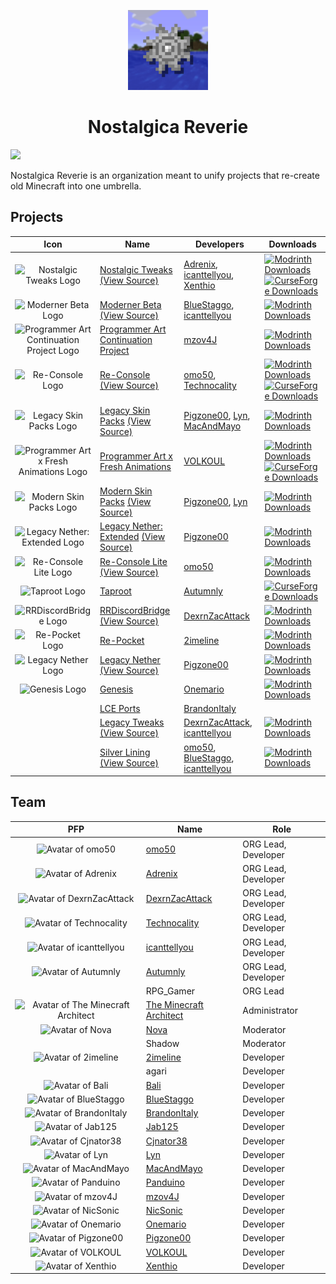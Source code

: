 <p align="center">
  <img src="/nr-logo.gif" width="128" height="128">
</p>
<h1 align="center">Nostalgica Reverie</h1>

[![](https://dcbadge.limes.pink/api/server/CJUAccGtVP)](https://discord.gg/CJUAccGtVP)

Nostalgica Reverie is an organization meant to unify projects that re-create old Minecraft into one umbrella.

## Projects

|                                                                           Icon                                                                            | Name                                                                                                                                                                                                      | Developers                                                                                                                      | Downloads                                                                                                                                                                                                                                                                                                                                                                                |
|:---------------------------------------------------------------------------------------------------------------------------------------------------------:|-----------------------------------------------------------------------------------------------------------------------------------------------------------------------------------------------------------|---------------------------------------------------------------------------------------------------------------------------------|------------------------------------------------------------------------------------------------------------------------------------------------------------------------------------------------------------------------------------------------------------------------------------------------------------------------------------------------------------------------------------------|
|                    <img src="https://nostalgica.net/api/mod/Nostalgic Tweaks/logo" width="64" height="64" alt="Nostalgic Tweaks Logo">                    | [Nostalgic Tweaks](https://modrinth.com/modpack/nostalgic-tweaks) [(View Source)](https://github.com/Nostalgica-Reverie/Nostalgic-Tweaks)                                                                 | [Adrenix](https://github.com/Adrenix), [icanttellyou](https://github.com/forkiesassds), [Xenthio](https://github.com/Xenthio)   | [![Modrinth Downloads](https://img.shields.io/modrinth/dt/nostalgic-tweaks?logo=Modrinth&label=Downloads)](https://modrinth.com/modpack/nostalgic-tweaks) [![CurseForge Downloads](https://img.shields.io/curseforge/dt/592465?logo=CurseForge&label=Downloads)](https://www.curseforge.com/minecraft/mc-mods/nostalgic-tweaks)                                                          |
|                       <img src="https://nostalgica.net/api/mod/Moderner Beta/logo" width="64" height="64" alt="Moderner Beta Logo">                       | [Moderner Beta](https://modrinth.com/modpack/moderner-beta) [(View Source)](https://github.com/Nostalgica-Reverie/moderner-beta)                                                                          | [BlueStaggo](https://github.com/BlueStaggo), [icanttellyou](https://github.com/forkiesassds)                                    | [![Modrinth Downloads](https://img.shields.io/modrinth/dt/moderner-beta?logo=Modrinth&label=Downloads)](https://modrinth.com/modpack/moderner-beta)                                                                                                                                                                                                                                      |
| <img src="https://nostalgica.net/api/mod/Programmer Art Continuation Project/logo" width="64" height="64" alt="Programmer Art Continuation Project Logo"> | [Programmer Art Continuation Project](https://modrinth.com/modpack/pacp)                                                                                                                                  | [mzov4J](https://github.com/mzovjen)                                                                                            | [![Modrinth Downloads](https://img.shields.io/modrinth/dt/pacp?logo=Modrinth&label=Downloads)](https://modrinth.com/modpack/pacp)                                                                                                                                                                                                                                                        |
|                          <img src="https://nostalgica.net/api/mod/Re-Console/logo" width="64" height="64" alt="Re-Console Logo">                          | [Re-Console](https://modrinth.com/modpack/legacy-minecraft) [(View Source)](https://github.com/Nostalgica-Reverie/Legacy-Modpack-Monorepository/blob/main/versions/vanilla/src/re-console)                | [omo50](https://github.com/omo50), [Technocality](https://github.com/Technocality)                                              | [![Modrinth Downloads](https://img.shields.io/modrinth/dt/legacy-minecraft?logo=Modrinth&label=Downloads)](https://modrinth.com/modpack/legacy-minecraft) [![CurseForge Downloads](https://img.shields.io/curseforge/dt/1066411?logo=CurseForge&label=Downloads)](https://www.curseforge.com/minecraft/modpacks/re-console)                                                              |
|                   <img src="https://nostalgica.net/api/mod/Legacy Skin Packs/logo" width="64" height="64" alt="Legacy Skin Packs Logo">                   | [Legacy Skin Packs](https://modrinth.com/resourcepack/legacy-skin-packs) [(View Source)](https://github.com/Pigzone00/Legacy-Skin-Packs)                                                                  | [Pigzone00](https://github.com/pigzone00), [Lyn](https://github.com/Dragon-Mom), [MacAndMayo](https://github.com/CursedBM81)    | [![Modrinth Downloads](https://img.shields.io/modrinth/dt/legacy-skin-packs?logo=Modrinth&label=Downloads)](https://modrinth.com/resourcepack/legacy-skin-packs)                                                                                                                                                                                                                         |
|   <img src="https://nostalgica.net/api/mod/Programmer Art x Fresh Animations/logo" width="64" height="64" alt="Programmer Art x Fresh Animations Logo">   | [Programmer Art x Fresh Animations](https://modrinth.com/resourcepack/programmer-art-fresh-animations)                                                                                                    | [VOLKOUL](https://github.com/VOLKOUL)                                                                                           | [![Modrinth Downloads](https://img.shields.io/modrinth/dt/programmer-art-fresh-animations?logo=Modrinth&label=Downloads)](https://modrinth.com/resourcepack/programmer-art-fresh-animations) [![CurseForge Downloads](https://img.shields.io/curseforge/dt/1031790?logo=CurseForge&label=Downloads)](https://www.curseforge.com/minecraft/texture-packs/programmer-art-fresh-animations) |
|                   <img src="https://nostalgica.net/api/mod/Modern Skin Packs/logo" width="64" height="64" alt="Modern Skin Packs Logo">                   | [Modern Skin Packs](https://modrinth.com/resourcepack/modern-skin-packs) [(View Source)](https://github.com/Pigzone00/Legacy-Skin-Packs)                                                                  | [Pigzone00](https://github.com/pigzone00), [Lyn](https://github.com/Dragon-Mom)                                                 | [![Modrinth Downloads](https://img.shields.io/modrinth/dt/modern-skin-packs?logo=Modrinth&label=Downloads)](https://modrinth.com/resourcepack/modern-skin-packs)                                                                                                                                                                                                                         |
|            <img src="https://nostalgica.net/api/mod/Legacy Nether%3A Extended/logo" width="64" height="64" alt="Legacy Nether: Extended Logo">            | [Legacy Nether: Extended](https://modrinth.com/datapack/legacy-nether-extended) [(View Source)](https://github.com/Pigzone00/Legacy-Nether-Extended)                                                      | [Pigzone00](https://github.com/pigzone00)                                                                                       | [![Modrinth Downloads](https://img.shields.io/modrinth/dt/legacy-nether-extended?logo=Modrinth&label=Downloads)](https://modrinth.com/datapack/legacy-nether-extended)                                                                                                                                                                                                                   |
|                     <img src="https://nostalgica.net/api/mod/Re-Console Lite/logo" width="64" height="64" alt="Re-Console Lite Logo">                     | [Re-Console Lite](https://modrinth.com/modpack/legacy-minecraft-lite) [(View Source)](https://github.com/Nostalgica-Reverie/Legacy-Modpack-Monorepository/blob/main/versions/vanilla/src/re-console-lite) | [omo50](https://github.com/omo50)                                                                                               | [![Modrinth Downloads](https://img.shields.io/modrinth/dt/legacy-minecraft-lite?logo=Modrinth&label=Downloads)](https://modrinth.com/modpack/legacy-minecraft-lite)                                                                                                                                                                                                                      |
|                             <img src="https://nostalgica.net/api/mod/Taproot/logo" width="64" height="64" alt="Taproot Logo">                             | [Taproot](https://www.curseforge.com/minecraft/modpacks/taproot)                                                                                                                                          | [Autumnly](https://www.curseforge.com/members/autumnly)                                                                         | [![CurseForge Downloads](https://img.shields.io/curseforge/dt/1353040?logo=CurseForge&label=Downloads)](https://www.curseforge.com/minecraft/modpacks/taproot)                                                                                                                                                                                                                           |
|                     <img src="https://nostalgica.net/api/mod/RRDiscordBridge/logo" width="64" height="64" alt="RRDiscordBridge Logo">                     | [RRDiscordBridge](https://modrinth.com/plugin/rrdiscordbridge) [(View Source)](https://github.com/DexrnZacAttack/RRDiscordBridge)                                                                         | [DexrnZacAttack](https://github.com/DexrnZacAttack)                                                                             | [![Modrinth Downloads](https://img.shields.io/modrinth/dt/rrdiscordbridge?logo=Modrinth&label=Downloads)](https://modrinth.com/plugin/rrdiscordbridge)                                                                                                                                                                                                                                   |
|                           <img src="https://nostalgica.net/api/mod/Re-Pocket/logo" width="64" height="64" alt="Re-Pocket Logo">                           | [Re-Pocket](https://modrinth.com/modpack/re-pocket)                                                                                                                                                       | [2imeline](https://github.com/2imeline)                                                                                         | [![Modrinth Downloads](https://img.shields.io/modrinth/dt/re-pocket?logo=Modrinth&label=Downloads)](https://modrinth.com/modpack/re-pocket)                                                                                                                                                                                                                                              |
|                       <img src="https://nostalgica.net/api/mod/Legacy Nether/logo" width="64" height="64" alt="Legacy Nether Logo">                       | [Legacy Nether](https://modrinth.com/datapack/legacy-nether-modrinth) [(View Source)](https://github.com/Pigzone00/Legacy-Nether)                                                                         | [Pigzone00](https://github.com/pigzone00)                                                                                       | [![Modrinth Downloads](https://img.shields.io/modrinth/dt/legacy-nether-modrinth?logo=Modrinth&label=Downloads)](https://modrinth.com/datapack/legacy-nether-modrinth)                                                                                                                                                                                                                   |
|                             <img src="https://nostalgica.net/api/mod/Genesis/logo" width="64" height="64" alt="Genesis Logo">                             | [Genesis](https://modrinth.com/modpack/genesismodpack)                                                                                                                                                    | [Onemario](https://github.com/Onemario1234)                                                                                     | [![Modrinth Downloads](https://img.shields.io/modrinth/dt/genesismodpack?logo=Modrinth&label=Downloads)](https://modrinth.com/modpack/genesismodpack)                                                                                                                                                                                                                                    |
|                                                                                                                                                           | [LCE Ports](https://github.com/BrandonItaly/LCE-Resources)                                                                                                                                                | [BrandonItaly](https://github.com/brandonitaly)                                                                                 |                                                                                                                                                                                                                                                                                                                                                                                          |
|                                                                                                                                                           | [Legacy Tweaks](https://modrinth.com/mod/legacy-tweaks) [(View Source)](https://github.com/Nostalgica-Reverie/LegacyTweaks)                                                                               | [DexrnZacAttack](https://github.com/DexrnZacAttack), [icanttellyou](https://github.com/forkiesassds)                            | [![Modrinth Downloads](https://img.shields.io/modrinth/dt/legacy-tweaks?logo=Modrinth&label=Downloads)](https://modrinth.com/mod/legacy-tweaks)                                                                                                                                                                                                                                          |
|                                                                                                                                                           | [Silver Lining](https://modrinth.com/project/silver-lining) [(View Source)](https://github.com/Nostalgica-Reverie/Silver-Lining)                                                                          | [omo50](https://github.com/omo50), [BlueStaggo](https://github.com/BlueStaggo), [icanttellyou](https://github.com/forkiesassds) | [![Modrinth Downloads](https://img.shields.io/modrinth/dt/silver-lining?logo=Modrinth&label=Downloads)](https://modrinth.com/project/silver-lining)                                                                                                                                                                                                                                      |


<!-- NOTE: I think that we should order mod devs by a-z -->

## Team

|                                                           PFP                                                           | Name                                                                | Role                |
|:-----------------------------------------------------------------------------------------------------------------------:|---------------------------------------------------------------------|---------------------|
|                  <img src="https://github.com/omo50.png" width="32" height="32" alt="Avatar of omo50">                  | [omo50](https://github.com/omo50)                                   | ORG Lead, Developer |
|                <img src="https://github.com/Adrenix.png" width="32" height="32" alt="Avatar of Adrenix">                | [Adrenix](https://github.com/Adrenix)                               | ORG Lead, Developer |
|         <img src="https://github.com/DexrnZacAttack.png" width="32" height="32" alt="Avatar of DexrnZacAttack">         | [DexrnZacAttack](https://github.com/DexrnZacAttack)                 | ORG Lead, Developer |
|           <img src="https://github.com/Technocality.png" width="32" height="32" alt="Avatar of Technocality">           | [Technocality](https://github.com/Technocality)                     | ORG Lead, Developer |
|           <img src="https://github.com/forkiesassds.png" width="32" height="32" alt="Avatar of icanttellyou">           | [icanttellyou](https://github.com/forkiesassds)                     | ORG Lead, Developer |
|              <img src="https://github.com/Autumnly24.png" width="32" height="32" alt="Avatar of Autumnly">              | [Autumnly](https://www.curseforge.com/members/autumnly)             | ORG Lead, Developer |
|                                                                                                                         | RPG_Gamer                                                           | ORG Lead            |
| <img src="https://github.com/TheMinecraftArchitect.png" width="32" height="32" alt="Avatar of The Minecraft Architect"> | [The Minecraft Architect](https://github.com/TheMinecraftArchitect) | Administrator       |
|            <img src="https://github.com/bathtubfulloftoast.png" width="32" height="32" alt="Avatar of Nova">            | [Nova](https://github.com/bathtubfulloftoast)                       | Moderator           |
|                                                                                                                         | Shadow                                                              | Moderator           |
|               <img src="https://github.com/2imeline.png" width="32" height="32" alt="Avatar of 2imeline">               | [2imeline](https://github.com/2imeline)                             | Developer           |
|                                                                                                                         | agari                                                               | Developer           |
|                  <img src="https://github.com/bbbali.png" width="32" height="32" alt="Avatar of Bali">                  | [Bali](https://github.com/bbbali)                                   | Developer           |
|             <img src="https://github.com/BlueStaggo.png" width="32" height="32" alt="Avatar of BlueStaggo">             | [BlueStaggo](https://github.com/BlueStaggo)                         | Developer           |
|           <img src="https://github.com/brandonitaly.png" width="32" height="32" alt="Avatar of BrandonItaly">           | [BrandonItaly](https://github.com/brandonitaly)                     | Developer           |
|                 <img src="https://github.com/jab125.png" width="32" height="32" alt="Avatar of Jab125">                 | [Jab125](https://github.com/jab125)                                 | Developer           |
|              <img src="https://github.com/cjnator38.png" width="32" height="32" alt="Avatar of Cjnator38">              | [Cjnator38](https://github.com/cjnator38)                           | Developer           |
|                <img src="https://github.com/Dragon-Mom.png" width="32" height="32" alt="Avatar of Lyn">                 | [Lyn](https://github.com/Dragon-Mom)                                | Developer           |
|             <img src="https://github.com/CursedBM81.png" width="32" height="32" alt="Avatar of MacAndMayo">             | [MacAndMayo](https://github.com/CursedBM81)                         | Developer           |
|               <img src="https://github.com/Panduino.png" width="32" height="32" alt="Avatar of Panduino">               | [Panduino](https://github.com/Panduino)                             | Developer           |
|                <img src="https://github.com/mzovjen.png" width="32" height="32" alt="Avatar of mzov4J">                 | [mzov4J](https://github.com/mzovjen)                                | Developer           |
|             <img src="https://github.com/NichoGamerTv.png" width="32" height="32" alt="Avatar of NicSonic">             | [NicSonic](https://github.com/NichoGamerTv)                         | Developer           |
|             <img src="https://github.com/Onemario1234.png" width="32" height="32" alt="Avatar of Onemario">             | [Onemario](https://github.com/Onemario1234)                         | Developer           |
|              <img src="https://github.com/pigzone00.png" width="32" height="32" alt="Avatar of Pigzone00">              | [Pigzone00](https://github.com/pigzone00)                           | Developer           |
|                <img src="https://github.com/VOLKOUL.png" width="32" height="32" alt="Avatar of VOLKOUL">                | [VOLKOUL](https://github.com/VOLKOUL)                               | Developer           |
|                <img src="https://github.com/Xenthio.png" width="32" height="32" alt="Avatar of Xenthio">                | [Xenthio](https://github.com/Xenthio)                               | Developer           |
